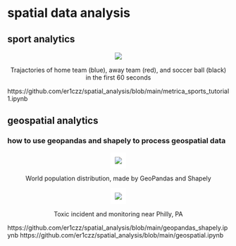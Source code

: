 # spatial data analysis

## sport analytics
<p align="center"><img src="https://github.com/er1czz/spatial_analysis/blob/main/soccer_tracking.png" style = "border:1px solid white"></p> 
<p align="center">Trajactories of home team (blue), away team (red), and soccer ball (black) in the first 60 seconds</p>
https://github.com/er1czz/spatial_analysis/blob/main/metrica_sports_tutorial1.ipynb

## geospatial analytics
### how to use geopandas and shapely to process geospatial data

<p align="center"><img src="https://github.com/er1czz/spatial_analysis/blob/main/world_population.PNG" style = "border:10px solid white"></p> 
<p align="center">World population distribution, made by GeoPandas and Shapely</p>
<p align="center"><img src="https://github.com/er1czz/spatial_analysis/blob/main/PA_incident_monitor.PNG" style = "border:10px solid white"></p> 
<p align="center">Toxic incident and monitoring near Philly, PA</p>
https://github.com/er1czz/spatial_analysis/blob/main/geopandas_shapely.ipynb
https://github.com/er1czz/spatial_analysis/blob/main/geospatial.ipynb


